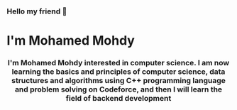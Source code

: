 ###  Hello my friend 👋


<h1>                                                               I'm Mohamed Mohdy</h1>
<h3 align="center">I'm Mohamed Mohdy interested in computer science. I am now learning the basics and principles of computer science, data structures and algorithms using C++ programming language and problem solving on Codeforce, and then I will learn the field of backend development


